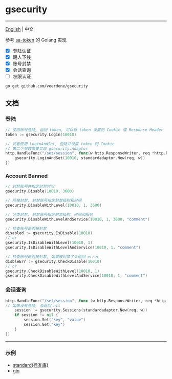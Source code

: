 # gsecurity

------------
[English](README.md) | 中文

参考 [sa-token](https://github.com/dromara/Sa-Token) 的 Golang 实现

- [x] 登陆认证
- [x] 踢人下线
- [x] 账号封禁
- [x] 会话查询
- [ ] 权限认证

```shell
go get github.com/veerdone/gsecurity
```

## 文档


### 登陆
```go
// 使用账号登陆, 返回 token, 可以将 token 设置到 Cookie 或 Response Header
token := gsecurity.Login(10010)

// 或者使用 LoginAndSet, 登陆并设置 token 到 Cookie
// 第二个参数需要实现 gsecurity.Adaptor
http.HandleFunc("/set/session", func(w http.ResponseWriter, req *http.Request) {
    gsecurity.LoginAndSet(10010, standardadaptor.New(req, w))
})
```

### Account Banned
```go
// 封禁账号并指定封禁时间
gsecurity.Disable(10010, 3600)

// 阶梯封禁, 封禁账号指定封禁级别和时间
gsecurity.DisableWithLevel(10010, 1, 3600)

// 分类封禁, 封禁账号指定封禁级别、时间和服务
gsecurity.DisableWithLevelAndService(10010, 1, 3600, "comment")

// 检查账号是否被封禁
disabled := gsecurity.IsDisable(10010)
// or
gsecurity.IsDisableWithLevel(10010, 1)
gsecurity.IsDisableWithLevelAndService(10010, 1, "comment")

// 检查账号是否被封禁, 如果被封禁了会返回 error
disbleErr := gsecurity.CheckDisable(10010)
// or
gsecurity.CheckDisableWithLevel(10010, 1)
gsecurity.CheckDisableWithLevelAndService(10010, 1, "comment")
```

### 会话查询
```go
http.HandleFunc("/set/session", func (w http.ResponseWriter, req *http.Request) {
// 如果没有登陆, 会返回 nil
    session := gsecurity.Sessions(standardadaptor.New(req, w))
    if session != nil {
        session.Set("key", "value")
        session.Get("key")
    }
})

```


-----------
### 示例
- [standard(标准库)](examples/standard)
- [gin](examples/gin)